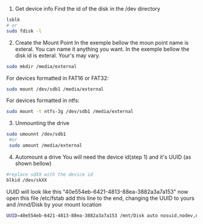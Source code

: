 
1. Get device info
Find the id of the disk in the /dev directory
```bash
lsblk
# or 
sudo fdisk -l
```

2. Create the Mount Point
In the exemple bellow the moun point name is exteral. You can name it anything you want.
In the exemple bellow the disk id is exteral. Your's may vary.

```bash
sudo mkdir /media/external
```
For devices formatted in FAT16 or FAT32:

```bash
sudo mount /dev/sdb1 /media/external
```

For devices formatted in ntfs:
```bash
sudo mount -t ntfs-3g /dev/sdb1 /media/external
```

3. Unmounting the drive
```bash
sudo umounnt /dev/sdb1
 #or
 sudo umount /media/external
```

4. Automount a drive
You will need the device id(step 1) and it's UUID (as shown bellow)
```bash
#replace sdXX with the device id
blkid /dev/skXX
```
UUID will look like this "40e554eb-6421-4813-88ea-3882a3a7a153"
now open this file /etc/fstab
add this line to the end, changing the UUID to yours and /mnd/Disk by your mount location
```bash
UUID=40e554eb-6421-4813-88ea-3882a3a7a153 /mnt/Disk auto nosuid,nodev,nofail,x-gvfs-show 0 0
```
```bash

```
```bash
```
